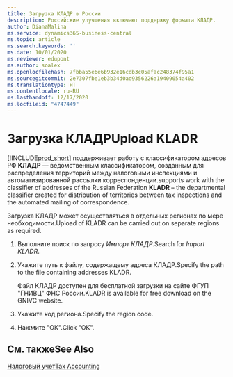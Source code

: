```yaml
---
title: Загрузка КЛАДР в России
description: Российские улучшения включают поддержку формата КЛАДР.
author: DianaMalina
ms.service: dynamics365-business-central
ms.topic: article
ms.search.keywords: ''
ms.date: 10/01/2020
ms.reviewer: edupont
ms.author: soalex
ms.openlocfilehash: 7fbba55e6e6b932e16cdb3c05afac248374f95a1
ms.sourcegitcommit: 2e7307fbe1eb3b34d0ad9356226a19409054a402
ms.translationtype: HT
ms.contentlocale: ru-RU
ms.lasthandoff: 12/17/2020
ms.locfileid: "4747449"
---
```

# <a name="upload-kladr"></a><span data-ttu-id="7737f-103">Загрузка КЛАДР</span><span class="sxs-lookup"><span data-stu-id="7737f-103">Upload KLADR</span></span>

[!INCLUDE[prod_short](../../includes/prod_short.md)] <span data-ttu-id="7737f-104">поддерживает работу с классификатором адресов РФ **КЛАДР** — ведомственным классификатором, созданным для распределения территорий между налоговыми инспекциями и автоматизированной рассылки корреспонденции.</span><span class="sxs-lookup"><span data-stu-id="7737f-104">supports work with the classifier of addresses of the Russian Federation **KLADR** – the departmental classifier created for distribution of territories between tax inspections and the automated mailing of correspondence.</span></span>

<span data-ttu-id="7737f-105">Загрузка КЛАДР может осуществляться в отдельных регионах по мере необходимости.</span><span class="sxs-lookup"><span data-stu-id="7737f-105">Upload of KLADR can be carried out on separate regions as required.</span></span>  

1. <span data-ttu-id="7737f-106">Выполните поиск по запросу *Импорт КЛАДР*.</span><span class="sxs-lookup"><span data-stu-id="7737f-106">Search for *Import KLADR*.</span></span> 

2. <span data-ttu-id="7737f-107">Укажите путь к файлу, содержащему адреса КЛАДР.</span><span class="sxs-lookup"><span data-stu-id="7737f-107">Specify the path to the file containing addresses KLADR.</span></span>

   <span data-ttu-id="7737f-108">Файл КЛАДР доступен для бесплатной загрузки на сайте ФГУП "ГНИВЦ" ФНС России.</span><span class="sxs-lookup"><span data-stu-id="7737f-108">KLADR is available for free download on the GNIVC website.</span></span>

3. <span data-ttu-id="7737f-109">Укажите код региона.</span><span class="sxs-lookup"><span data-stu-id="7737f-109">Specify the region code.</span></span>

4. <span data-ttu-id="7737f-110">Нажмите "ОК".</span><span class="sxs-lookup"><span data-stu-id="7737f-110">Click "OK".</span></span>

## <a name="see-also"></a><span data-ttu-id="7737f-111">См. также</span><span class="sxs-lookup"><span data-stu-id="7737f-111">See Also</span></span>

[<span data-ttu-id="7737f-112">Налоговый учет</span><span class="sxs-lookup"><span data-stu-id="7737f-112">Tax Accounting</span></span>](Tax-Accounting.md)  
